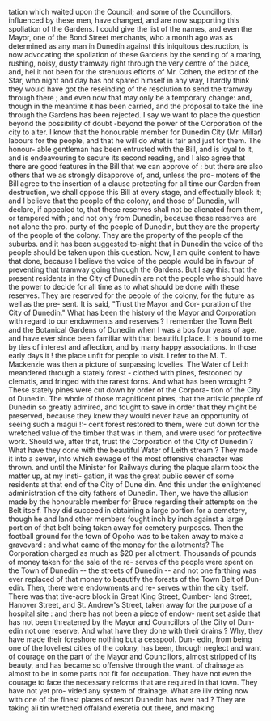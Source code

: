 tation which waited upon the Council; and some of the Councillors, influenced by these men, have changed, and are now supporting this spoliation of the Gardens. I could give the list of the names, and even the Mayor, one of the Bond Street merchants, who a month ago was as determined as any man in Dunedin against this iniquitous destruction, is now advocating the spoliation of these Gardens by the sending of a roaring, rushing, noisy, dusty tramway right through the very centre of the place, and, hel it not been for the strenuous efforts of Mr. Cohen, the editor of the Star, who night and day has not spared himself in any way, I hardly think they would have got the reseinding of the resolution to send the tramway through there ; and even now that may only be a temporary change: and, though in the meantime it has been carried, and the proposal to take the line through the Gardens has been rejected. I say we want to place the question beyond the possibility of doubt -beyond the power of the Corporation of the city to alter. I know that the honourable member for Dunedin City (Mr. Millar) labours for the people, and that he will do what is fair and just for them. The honour- able gentleman has been entrusted with the Bill, and is loyal to it, and is endeavouring to secure its second reading, and I also agree that there are good features in the Bill that we can approve of : but there are also others that we as strongly disapprove of, and, unless the pro- moters of the Bill agree to the insertion of a clause protecting for all time our Garden from destruction, we shall oppose this Bill at every stage, and effectually block it; and I believe that the people of the colony, and those of Dunedin, will declare, if appealed to, that these reserves shall not be alienated from them, or tampered with ; and not only from Dunedin, because these reserves are not alone the pro. purty of the people of Dunedin, but they are the property of the people of the colony. They are the property of the people of the suburbs. and it has been suggested to-night that in Dunedin the voice of the people should be taken upon this question. Now, I am quite content to have that done, because I believe the voice of the people would be in favour of preventing that tramway going through the Gardens. But I say this: that the present residents in the City of Dunedin are not the people who should have the power to decide for all time as to what should be done with these reserves. They are reserved for the people of the colony, for the future as well as the pre- sent. It is said, "Trust the Mayor and Cor- poration of the City of Dunedin." What has been the history of the Mayor and Corporation with regard to our endowments and reserves ? I remember the Town Belt and the Botanical Gardens of Dunedin when I was a bos four years of age. and have ever since been familiar with that beautiful place. It is bound to me by ties of interest and affection, and by many happy associations. In those early days it ! the place unfit for people to visit. I refer to the M. T. Mackenzie was then a picture of surpassing lovelies. The Water of Leith meandered through a stately forest - clothed with pines, festooned by clematis, and fringed with the rarest forns. And what has been wrought ? These stately pines were cut down by order of the Corpora- tion of the City of Dunedin. The whole of those magnificent pines, that the artistic people of Dunedin so greatly admired, and fought to save in order that they might be preserved, because they knew they would never have an opportunity of seeing such a magui !:- cent forest restored to them, were cut down for the wretched value of the timber that was in them, and were used for protective work. Should we, after that, trust the Corporation of the City of Dunedin ? What have they done with the beautiful Water of Leith stream ? They made it into a sewer, into which sewage of the most offensive character was thrown. and until the Minister for Railways during the plaque alarm took the matter up, at my insti- gation, it was the great public sewer of some residents at that end of the City of Dune din. And this under the enlightened administration of the city fathers of Dunedin. Then, we have the allusion made by the honourable member for Bruce regarding their attempts on the Belt itself. They did succeed in obtaining a large portion for a cemetery, though he and land other members fought inch by inch against a large portion of that belt being taken away for cemetery purposes. Then the football ground for the town of Opoho was to be taken away to make a gravevard : and what came of the money for the allotments? The Corporation charged as much as $20 per allotment. Thousands of pounds of money taken for the sale of the re- serves of the people were spent on the Town of Dunedin -- the streets of Dunedin -- and not one farthing was ever replaced of that money to beautify the forests of the Town Belt of Dun- edin. Then, there were endowments and re- serves within the city itself. There was that tive-acre block in Great King Street, Cumber- land Street, Hanover Street, and St. Andrew's Street, taken away for the purpose of a hospital site : and there has not been a piece of endow- ment set aside that has not been threatened by the Mayor and Councillors of the City of Dun- edin not one reserve. And what have they done with their drains ? Why, they have made their foreshore nothing but a cesspool. Dun- edin, from being one of the loveliest cities of the colony, has been, through neglect and want of courage on the part of the Mayor and Councillors, almost stripped of its beauty, and has became so offensive through the want. of drainage as almost to be in some parts not fit for occupation. They have not even the courage to face the necessary reforms that are required in that town. They have not yet pro- vided any system of drainage. What are iliv doing now with one of the finest places of resort Dunedin has ever had ? They are taking ali tin wretched offaland exeretia out there, and making 